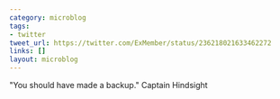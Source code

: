 ```yaml
---
category: microblog
tags:
- twitter
tweet_url: https://twitter.com/ExMember/status/236218021633462272
links: []
layout: microblog
---
```

"You should have made a backup." Captain Hindsight

